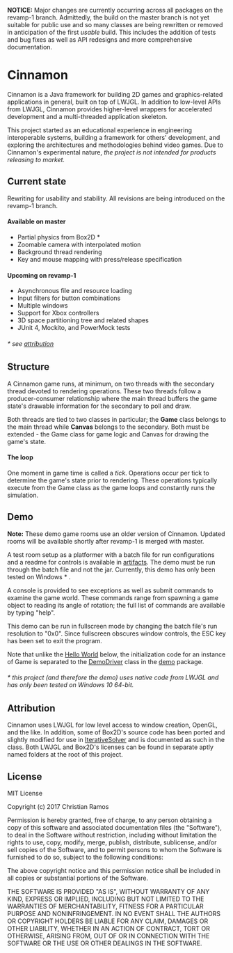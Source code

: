**NOTICE:** Major changes are currently occurring across all packages on the revamp-1 branch. Admittedly, the build on the master branch is not yet suitable for public use and so many classes are being rewritten or removed in anticipation of the first *usable* build. This includes the addition of tests and bug fixes as well as API redesigns and more comprehensive documentation.

# Cinnamon
Cinnamon is a Java framework for building 2D games and graphics-related applications in general, built on top of LWJGL. In addition to low-level APIs from LWJGL, Cinnamon provides higher-level wrappers for accelerated development and a multi-threaded application skeleton.

This project started as an educational experience in engineering interoperable systems, building a framework for others' development, and exploring the architectures and methodologies behind video games. Due to Cinnamon's experimental nature, *the project is not intended for products releasing to market.*

## Current state
Rewriting for usability and stability. All revisions are being introduced on the revamp-1 branch.

#### Available on master
* Partial physics from Box2D *
* Zoomable camera with interpolated motion
* Background thread rendering
* Key and mouse mapping with press/release specification

#### Upcoming on revamp-1
* Asynchronous file and resource loading
* Input filters for button combinations
* Multiple windows
* Support for Xbox controllers
* 3D space partitioning tree and related shapes
* JUnit 4, Mockito, and PowerMock tests

###### * see [attribution](#attribution)

## Structure
A Cinnamon game runs, at minimum, on two threads with the secondary thread devoted to rendering operations. These two threads follow a producer-consumer relationship where the main thread buffers the game state's drawable information for the secondary to poll and draw.

Both threads are tied to two classes in particular; the **Game** class belongs to the main thread while **Canvas** belongs to the secondary. Both must be extended - the Game class for game logic and Canvas for drawing the game's state.

#### The loop
One moment in game time is called a *tick*. Operations occur per tick to determine the game's state prior to rendering. These operations typically execute from the Game class as the game loops and constantly runs the simulation.

## Demo
**Note:**
These demo game rooms use an older version of Cinnamon. Updated rooms will be available shortly after revamp-1 is merged with master.

A test room setup as a platformer with a batch file for run configurations and a readme for controls is available in [artifacts](artifacts). The demo must be run through the batch file and not the jar. Currently, this demo has only been tested on Windows * .

A console is provided to see exceptions as well as submit commands to examine the game world. These commands range from spawning a game object to reading its angle of rotation; the full list of commands are available by typing "help".

This demo can be run in fullscreen mode by changing the batch file's run resolution to "0x0". Since fullscreen obscures window controls, the ESC key has been set to exit the program.

Note that unlike the [Hello World](#hello-world) below, the initialization code for an instance of Game is separated to the [DemoDriver](com/cinnamon/demo/DemoDriver.java) class in the [demo](com/cinnamon/demo) package.

###### * this project (and therefore the demo) uses native code from LWJGL and has only been tested on Windows 10 64-bit.


## Attribution
Cinnamon uses LWJGL for low level access to window creation, OpenGL, and the like. In addition, some of Box2D's source code has been ported and slightly modified for use in [IterativeSolver](com/cinnamon/object/IterativeSolver.java) and is documented as such in the class. Both LWJGL and Box2D's licenses can be found in separate aptly named folders at the root of this project.

## License
MIT License

Copyright (c) 2017 Christian Ramos

Permission is hereby granted, free of charge, to any person obtaining a copy
of this software and associated documentation files (the "Software"), to deal
in the Software without restriction, including without limitation the rights
to use, copy, modify, merge, publish, distribute, sublicense, and/or sell
copies of the Software, and to permit persons to whom the Software is
furnished to do so, subject to the following conditions:

The above copyright notice and this permission notice shall be included in all
copies or substantial portions of the Software.

THE SOFTWARE IS PROVIDED "AS IS", WITHOUT WARRANTY OF ANY KIND, EXPRESS OR
IMPLIED, INCLUDING BUT NOT LIMITED TO THE WARRANTIES OF MERCHANTABILITY,
FITNESS FOR A PARTICULAR PURPOSE AND NONINFRINGEMENT. IN NO EVENT SHALL THE
AUTHORS OR COPYRIGHT HOLDERS BE LIABLE FOR ANY CLAIM, DAMAGES OR OTHER
LIABILITY, WHETHER IN AN ACTION OF CONTRACT, TORT OR OTHERWISE, ARISING FROM,
OUT OF OR IN CONNECTION WITH THE SOFTWARE OR THE USE OR OTHER DEALINGS IN THE
SOFTWARE.
